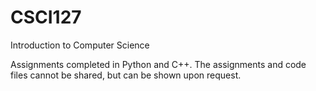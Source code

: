 # CSCI127
Introduction to Computer Science

Assignments completed in Python and C++. The assignments and code files cannot be shared, but can be shown upon request.
